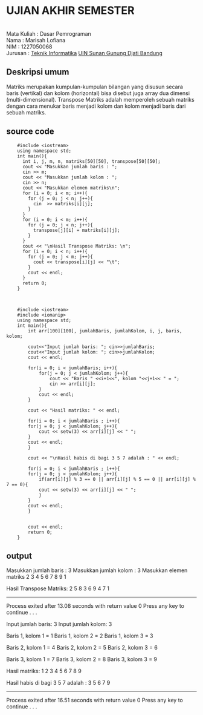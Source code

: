 # UJIAN AKHIR SEMESTER 
<br>Mata Kuliah : Dasar Pemrograman 
<br> Nama : Marisah Lofiana 
<br> NIM : 1227050068
<br>Jurusan : [Teknik Informatika](http://if.uinsgd.ac.id/) [UIN Sunan Gunung Djati Bandung](https://uinsgd.ac.id/)

## Deskripsi umum 
Matriks merupakan kumpulan-kumpulan bilangan yang disusun secara baris (vertikal) dan kolom (horizontal) bisa disebut juga array dua dimensi (multi-dimensional). Transpose Matriks adalah memperoleh sebuah matriks dengan cara menukar baris menjadi kolom dan kolom menjadi baris dari sebuah matriks.

## source code 

        #include <iostream>
        using namespace std;
        int main(){
          int i, j, m, n, matriks[50][50], transpose[50][50];
          cout << "Masukkan jumlah baris : ";
          cin >> m;
          cout << "Masukkan jumlah kolom : ";
          cin >> n;
          cout << "Masukkan elemen matriks\n";
          for (i = 0; i < m; i++){
            for (j = 0; j < n; j++){
              cin  >> matriks[i][j];
            }
          }
          for (i = 0; i < m; i++){
            for (j = 0; j < n; j++){
              transpose[j][i] = matriks[i][j];
            }
          }
          cout << "\nHasil Transpose Matriks: \n";
          for (i = 0; i < n; i++){
            for (j = 0; j < m; j++){
              cout << transpose[i][j] << "\t";
            }
            cout << endl;
          }
          return 0;
        }
        
        
        
        #include <iostream>
        #include <iomanip>
        using namespace std;
        int main(){
            int arr[100][100], jumlahBaris, jumlahKolom, i, j, baris, kolom;

            cout<<"Input jumlah baris: "; cin>>jumlahBaris;
            cout<<"Input jumlah kolom: "; cin>>jumlahKolom;
            cout << endl;

            for(i = 0; i < jumlahBaris; i++){
                for(j = 0; j < jumlahKolom; j++){
                    cout << "Baris " <<i+1<<", kolom "<<j+1<< " = ";
                    cin >> arr[i][j];
                }
                cout << endl;
            }

            cout << "Hasil matriks: " << endl;

            for(i = 0; i < jumlahBaris ; i++){
            for(j = 0; j < jumlahKolom; j++){
                cout << setw(3) << arr[i][j] << " ";
            }
            cout << endl;
            }

            cout << "\nHasil habis di bagi 3 5 7 adalah : " << endl;

            for(i = 0; i < jumlahBaris ; i++){
            for(j = 0; j < jumlahKolom; j++){
                if(arr[i][j] % 3 == 0 || arr[i][j] % 5 == 0 || arr[i][j] % 7 == 0){
                cout << setw(3) << arr[i][j] << " ";
                }
            }
            cout << endl;
            }


            cout << endl;
            return 0;
        }
        
        



## output 
  
Masukkan jumlah baris : 3
Masukkan jumlah kolom : 3
Masukkan elemen matriks
2 3 4
5 6 7
8 9 1

Hasil Transpose Matriks:
2       5       8
3       6       9
4       7       1

--------------------------------
Process exited after 13.08 seconds with return value 0
Press any key to continue . . .


Input jumlah baris: 3
Input jumlah kolom: 3

Baris 1, kolom 1 = 1
Baris 1, kolom 2 = 2
Baris 1, kolom 3 = 3

Baris 2, kolom 1 = 4
Baris 2, kolom 2 = 5
Baris 2, kolom 3 = 6

Baris 3, kolom 1 = 7
Baris 3, kolom 2 = 8
Baris 3, kolom 3 = 9

Hasil matriks:
  1   2   3
  4   5   6
  7   8   9

Hasil habis di bagi 3 5 7 adalah :
  3
  5   6
  7   9


--------------------------------
Process exited after 16.51 seconds with return value 0
Press any key to continue . . .
  
  
  
